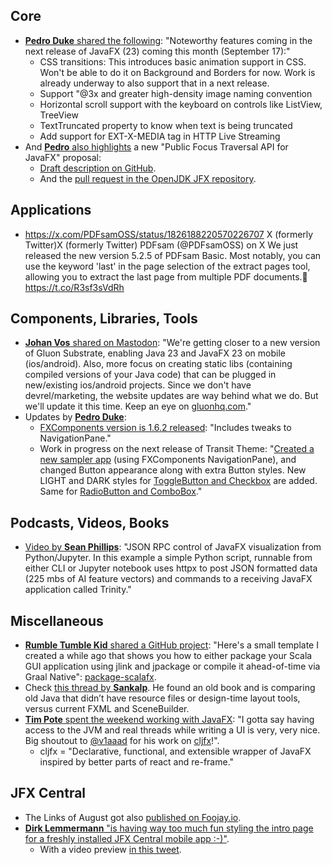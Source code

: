 ## Core

* [**Pedro Duke** shared the following](https://x.com/P_Duke/status/1830644652287926277): "Noteworthy features coming in the next release of JavaFX (23) coming this month (September 17):"
  * CSS transitions: This introduces basic animation support in CSS. Won't be able to do it on Background and Borders for now. Work is already underway to also support that in a next release.
  * Support "@3x and greater high-density image naming convention
  * Horizontal scroll support with the keyboard on controls like ListView, TreeView
  * TextTruncated property to know when text is being truncated
  * Add support for EXT-X-MEDIA tag in HTTP Live Streaming
* And [**Pedro** also highlights](https://x.com/P_Duke/status/1831373478806667774) a new "Public Focus Traversal API for JavaFX" proposal:
  * [Draft description on GitHub](https://github.com/andy-goryachev-oracle/Test/blob/main/doc/FocusTraversal/FocusTraversal.md).
  * And the [pull request in the OpenJDK JFX repository](https://github.com/openjdk/jfx/pull/1555).
    
## Applications

*  https://x.com/PDFsamOSS/status/1826188220570226707
   X (formerly Twitter)X (formerly Twitter)
   PDFsam (@PDFsamOSS) on X
   We just released the new version 5.2.5 of PDFsam Basic. Most notably, you can use the keyword 'last' in the page selection of the extract pages tool, allowing you to extract the last page from multiple PDF documents.:partying_face: https://t.co/R3sf3sVdRh

## Components, Libraries, Tools

* [**Johan Vos** shared on Mastodon](https://mastodon.social/@johanvos/113085258956232434): "We're getting closer to a new version of Gluon Substrate, enabling Java 23 and JavaFX 23 on mobile (ios/android). Also, more focus on creating static libs  (containing compiled versions of your Java code) that can be plugged in new/existing ios/android projects. Since we don't have devrel/marketing, the website updates are way behind what we do. But we'll update it this time. Keep an eye on [gluonhq.com](https://gluonhq.com)."
* Updates by [**Pedro Duke**](https://x.com/P_Duke):
  * [FXComponents version is 1.6.2 released](https://x.com/P_Duke/status/1828096262228648294): "Includes tweaks to NavigationPane."
  * Work in progress on the next release of Transit Theme: "[Created a new sampler app](https://x.com/P_Duke/status/1819356682457137601) (using FXComponents NavigationPane), and changed Button appearance along with extra Button styles. New LIGHT and DARK styles for [ToggleButton and Checkbox](https://x.com/P_Duke/status/1829148999825404359) are added. Same for [RadioButton and ComboBox](https://x.com/P_Duke/status/1830998729123311908)."

## Podcasts, Videos, Books

* [Video by **Sean Phillips**](https://www.youtube.com/watch?v=ccvhOEXtqJ4): "JSON RPC control of JavaFX visualization from Python/Jupyter. In this example a simple Python script, runnable from either CLI or Jupyter notebook uses httpx to post JSON formatted data (225 mbs of AI feature vectors) and commands to a receiving JavaFX application called Trinity."

## Miscellaneous

* [**Rumble Tumble Kid** shared a GitHub project](https://x.com/rumbletumblekid/status/1829538211846357065): "Here's a small template I created a while ago that shows you how to either package your Scala GUI application using jlink and jpackage or compile it ahead-of-time via Graal Native": [package-scalafx](https://github.com/RumbleTumbleKid/package-scalafx). 
* Check [this thread by **Sankalp**](https://twitter.com/Sankalp0704/status/1831374170195947685). He found an old book and is comparing old Java that didn’t have resource files or design-time layout tools, versus current FXML and SceneBuilder.
* [**Tim Pote** spent the weekend working with JavaFX](): "I gotta say having access to the JVM and real threads while writing a UI is very, very nice. Big shoutout to [@v1aaad](https://twitter.com/v1aaad) for his work on [cljfx](https://github.com/cljfx/cljfx)!". 
  * cljfx = "Declarative, functional, and extensible wrapper of JavaFX inspired by better parts of react and re-frame."

## JFX Central

* The Links of August got also [published on Foojay.io](https://foojay.io/today/javafx-links-of-august-2024/).
* [**Dirk Lemmermann** "is having way too much fun styling the intro page for a freshly installed JFX Central
    mobile app :-)"](https://x.com/dlemmermann/status/1831367446131044553).
  * With a video preview [in this tweet](https://x.com/dlemmermann/status/1831649178440630603).
